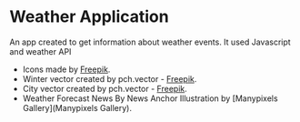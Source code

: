 # Weather Application
An app created to get information about weather events.
It used Javascript and weather API

* Icons made by [Freepik](https://www.flaticon.com/authors/freepik).
* Winter vector created by pch.vector - [Freepik](https://www.freepik.com/vectors/winter).
* City vector created by pch.vector - [Freepik](https://www.freepik.com/vectors/city).
* Weather Forecast News By News Anchor Illustration by [Manypixels Gallery](Manypixels Gallery).